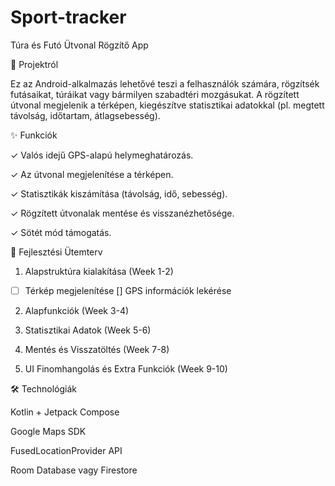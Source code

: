 # Sport-tracker
Túra és Futó Ütvonal Rögzítő App

📌 Projektról

Ez az Android-alkalmazás lehetővé teszi a felhasználók számára, rögzítsék futásaikat, túráikat vagy bármilyen szabadtéri mozgásukat. A rögzített útvonal megjelenik a térképen, kiegészítve statisztikai adatokkal (pl. megtett távolság, időtartam, átlagsebesség).

✨ Funkciók

✓ Valós idejű GPS-alapú helymeghatározás.

✓ Az útvonal megjelenítése a térképen.

✓ Statisztikák kiszámítása (távolság, idő, sebesség).

✓ Rögzített útvonalak mentése és visszanézhetősége.

✓ Sötét mód támogatás.

📅 Fejlesztési Ütemterv

1. Alapstruktúra kialakítása (Week 1-2)
- [ ] Térkép megjelenítése
[] GPS információk lekérése

2. Alapfunkciók (Week 3-4)



3. Statisztikai Adatok (Week 5-6)



4. Mentés és Visszatöltés (Week 7-8)



5. UI Finomhangolás és Extra Funkciók (Week 9-10)



🛠️ Technológiák

Kotlin + Jetpack Compose

Google Maps SDK

FusedLocationProvider API

Room Database vagy Firestore
